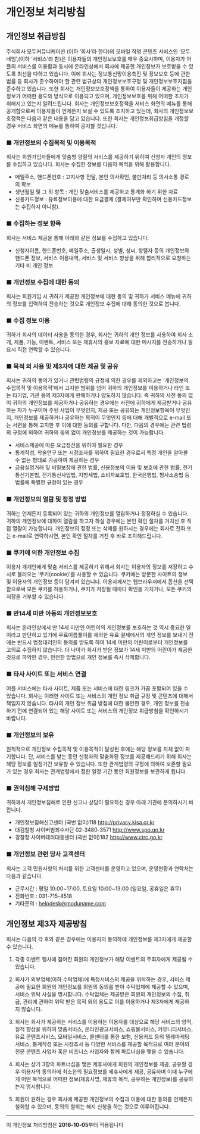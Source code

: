 # 개인정보 처리방침

## 개인정보 취급방침

주식회사 모두커뮤니케이션 (이하 ‘회사’라 한다)의 모바일 작명 콘텐츠 서비스인 ‘모두네임’,(이하 ‘서비스’라 함)은 이용자들의 개인정보보호를 매우 중요시하며, 이용자가 어플의 서비스를 이용함과 동시에 온라인상에서 회사에 제공한 개인정보가 보호받을 수 있도록 최선을 다하고 있습니다. 이에 회사는 정보통신망이용촉진 및 정보보호 등에 관한 법률 등 회사가 준수하여야 할 관련 법규상의 개인정보보호규정 및 개인정보보호지침을 준수하고 있습니다. 또한 회사는 개인정보보호정책을 통하여 이용자들이 제공하는 개인정보가 어떠한 용도와 방식으로 이용되고 있으며, 개인정보보호를 위해 어떠한 조치가 취해지고 있는지 알려드립니다. 회사는 개인정보보호정책을 서비스 화면의 메뉴를 통해 공개함으로써 이용자들이 언제든지 보실 수 있도록 조치하고 있는데, 회사의 개인정보보호정책은 다음과 같은 내용을 담고 있습니다. 또한 회사는 개인정보취급방침을 개정할 경우 서비스 화면의 메뉴를 통하여 공지할 것입니다.

### ■ 개인정보의 수집목적 및 이용목적

회사는 회원가입자들에게 맞춤형 양질의 서비스를 제공하기 위하여 신청자 개인의 정보를 수집하고 있습니다. 회사는 수집한 정보를 다음의 목적을 위해 활용합니다.

- 메일주소, 핸드폰번호 : 고지사항 전달, 본인 의사확인, 불만처리 등 의사소통 경로의 확보
- 생년월일 및 그 외 항목 : 개인 맞춤서비스를 제공하고 통계화 하기 위한 자료
- 신용카드정보 : 유료정보이용에 대한 요금결제 (결제여부만 확인하며 신용카드정보는 수집하지 아니함).

### ■ 수집하는 정보 항목

회사는 서비스 제공을 통해 아래와 같은 정보를 수집하고 있습니다.

- 신청자이름, 핸드폰번호, 메일주소, 출생일시, 성별, 성씨, 항렬자 등의 개인정보와 핸드폰 정보, 서비스 이용내역, 서비스 및 서비스 향상을 위해 합리적으로 요청하는 기타 비 개인 정보

### ■ 개인정보 수집에 대한 동의

회사는 회원가입 시 귀하가 제공한 개인정보에 대한 동의 및 귀하가 서비스 메뉴에 귀하의 정보를 입력하여 전송하는 것으로 개인정보 수집에 대해 동의한 것으로 봅니다.

### ■ 수집 정보 이용

귀하가 회사의 데이터 사용을 동의한 경우, 회사는 귀하의 개인 정보를 사용하여 회사 소개, 제품, 기능, 이벤트, 서비스 또는 제휴사의 홍보 자료에 대한 메시지를 전송하거나 필요시 직접 연락할 수 있습니다.

### ■ 목적 외 사용 및 제3자에 대한 제공 및 공유

회사는 귀하의 동의가 있거나 관련법령의 규정에 의한 경우를 제외하고는 ‘개인정보의 수집목적 및 이용목적’에서 고지한 범위를 넘어 귀하의 개인정보를 이용하거나 타인 또는 타기업, 기관 등의 제3자에게 판매하거나 양도하지 않습니다. 즉 귀하의 사전 동의 없이 귀하의 개인정보를 제공하거나 공유하는 경우에는 사전에 귀하에게 제공받거나 공유하는 자가 누구이며 주된 사업이 무엇인지, 제공 또는 공유되는 개인정보항목이 무엇인지, 개인정보를 제공하거나 공유하는 목적이 무엇인지 등에 대해 개별적으로 e-mail 또는 서면을 통해 고지한 후 이에 대한 동의를 구합니다. 다만, 다음의 경우에는 관련 법령의 규정에 의하여 귀하의 동의 없이 개인정보를 제공하는 것이 가능합니다.

- 서비스제공에 따른 요금정산을 위하여 필요한 경우
- 통계작성, 학술연구 또는 시장조사를 위하여 필요한 경우로서 특정 개인을 알아볼 수 없는 형태로 가공하여 제공하는 경우
- 금융실명거래 및 비밀보장에 관한 법률, 신용정보의 이용 및 보호에 관한 법률, 전기통신기본법, 전기통신사업법, 지방세법, 소비자보호법, 한국은행법, 형사소송법 등 법률에 특별한 규정이 있는 경우

### ■ 개인정보의 열람 및 정정 방법

귀하는 언제든지 등록되어 있는 귀하의 개인정보를 열람하거나 정정하실 수 있습니다. 귀하의 개인정보에 대하여 열람을 하고자 하실 경우에는 본인 확인 절차를 거치신 후 직접 열람이 가능합니다. 개인정보의 정정 또는 삭제를 원하시는 경우에는 회사로 전화 또는 e-mail로 연락하시면, 본인 확인 절차를 거친 후 바로 조치해드립니다.

### ■ 쿠키에 의한 개인정보 수집

이용자 개개인에게 맞춤 서비스를 제공하기 위해서 회사는 이용자의 정보를 저장하고 수시로 불러오는 ‘쿠키(cookie)’를 사용할 수 있습니다. 쿠키에는 방문한 사이트의 정보 및 이용자의 개인정보 등이 담겨져 있습니다. 이용자께서는 웹브라우저에서 옵션을 선택함으로써 모든 쿠키를 허용하거나, 쿠키가 저장될 때마다 확인을 거치거나, 모든 쿠키의 저장을 거부할 수 있습니다.

### ■ 만14세 미만 아동의 개인정보보호

회사는 온라인상에서 만 14세 미만인 어린이의 개인정보를 보호하는 것 역시 중요한 일이라고 판단하고 있기에 무료이름풀이를 제외한 유료 결제에서의 개인 정보를 보내기 전에는 반드시 법정대리인의 동의를 받도록 하여 14세 미만의 어린이로부터 개인정보를 고의로 수집하지 않습니다. 더 나아가 회사가 받은 정보가 14세 미만의 어린이가 제공한 것으로 파악한 경우, 안전한 방법으로 개인 정보를 즉시 삭제합니다.

### ■ 타사 사이트 또는 서비스 연결

어플 서비스에는 타사 사이트, 제품 또는 서비스에 대한 링크가 가끔 포함되어 있을 수 있습니다. 회사는 이러한 사이트 또는 서비스의 개인 정보 취급 규정 및 콘텐츠에 대해서 책임지지 않습니다. 타사의 개인 정보 취급 방침에 대한 불안한 경우, 개인 정보를 전송하기 전에 연결되어 있는 해당 사이트 또는 서비스의 개인정보 취급방침을 확인하시기 바랍니다.

### ■ 개인정보의 보유

원칙적으로 개인정보 수집목적 및 이용목적이 달성된 후에는 해당 정보를 지체 없이 파기합니다. 단, 서비스를 받는 동안 신청자의 맞춤화된 정보를 제공해드리기 위해 회사는 해당 정보를 일정기간 보유할 수 있습니다. 또한 관계법령의 규정에 의하여 보존할 필요가 있는 경우 회사는 관계법령에서 정한 일정 기간 동안 회원정보를 보관하게 됩니다.

### ■ 권익침해 구제방법

귀하께서 개인정보침해로 인한 신고나 상담이 필요하신 경우 아래 기관에 문의하시기 바랍니다.

- 개인정보침해신고센터      (국번 없이)118  http://privacy.kisa.or.kr
- 대검찰청 사이버범죄수사단   02-3480-3571    http://www.spo.go.kr
- 경찰청 사이버테러대응센터   (국번 없이)182  http://www.ctrc.go.kr

### ■ 개인정보 관련 당사 고객센터

회사는 고객 민원사항의 처리를 위한 고객센터를 운영하고 있으며, 운영현황과 연락처는 다음과 같습니다.

- 근무시간 : 평일 10:00~17:00, 토요일 10:00~13:00 (일요일, 공휴일은 휴무)
- 전화번호 : 031-715-4518
- 기타문의 : helpdesk@moduname.com

## 개인정보 제3자 제공방침

회사는 다음의 각 호와 같은 경우에는 이용자의 동의하에 개인정보를 제3자에게 제공할 수 있습니다.

1. 각종 이벤트 행사에 참여한 회원의 개인정보가 해당 이벤트의 주최자에게 제공될 수 있습니다.

2. 회사가 외부업체(이하 수탁업체)에 특정서비스의 제공을 위탁하는 경우, 서비스 제공에 필요한 회원의 개인정보를 회원의 동의를 받아 수탁업체에 제공할 수 있으며, 서비스 위탁 사실을 명시합니다. 수탁업체는 제공받은 회원의 개인정보의 수집, 취급, 관리에 관하여 위탁 받은 목적 외의 용도로 이를 이용하거나 제3자에게 제공하지 않습니다.

3. 회사는 회사가 제공하는 서비스를 이용하는 이용자를 대상으로 해당 서비스의 양적, 질적 향상을 위하여 맞춤서비스, 온라인광고서비스, 쇼핑몰서비스, 커뮤니티서비스, 유료 콘텐츠서비스, 모바일서비스, 콜센터를 통한 보험, 신용카드 등의 텔레마케팅 서비스, 통계작성 또는 시장조사 등 다양한 서비스를 제공할 목적으로 여러 분야의 전문 콘텐츠 사업자 혹은 비즈니스 사업자와 함께 파트너십을 맺을 수 있습니다.

4. 회사는 상기 3항의 파트너십을 맺은 제휴사에게 회원의 개인정보를 제공, 공유할 경우 이용자의 동의하에 최소한의 필요정보를 제휴사에게 제공, 공유하며 이때 누구에게 어떤 목적으로 어떠한 정보(제휴사명, 제휴의 목적, 공유하는 개인정보)를 공유하는지 명시합니다.

5. 회원이 원하는 경우 회사에 제공한 개인정보의 수집과 이용에 대한 동의를 언제든지 철회할 수 있으며, 동의의 철회는 해지 신청을 하는 것으로 이루어집니다.

---
이 개인정보 처리방침은 **2016-10-05**부터 적용됩니다
